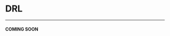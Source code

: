 # DRL
----------------------------------------------------------------------------------
#### COMING SOON
